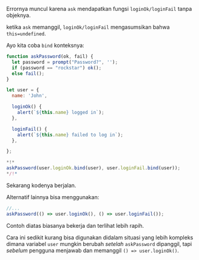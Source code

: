 
Errornya muncul karena `ask` mendapatkan fungsi `loginOk/loginFail` tanpa objeknya.

ketika `ask` memanggil, `loginOk/loginFail` mengasumsikan bahwa `this=undefined`.

Ayo kita coba `bind` konteksnya:

```js run
function askPassword(ok, fail) {
  let password = prompt("Password?", '');
  if (password == "rockstar") ok();
  else fail();
}

let user = {
  name: 'John',

  loginOk() {
    alert(`${this.name} logged in`);
  },

  loginFail() {
    alert(`${this.name} failed to log in`);
  },

};

*!*
askPassword(user.loginOk.bind(user), user.loginFail.bind(user));
*/!*
```

Sekarang kodenya berjalan.

Alternatif lainnya bisa menggunakan:
```js
//...
askPassword(() => user.loginOk(), () => user.loginFail());
```

Contoh diatas biasanya bekerja dan terlihat lebih rapih.
 
Cara  ini sedikit kurang bisa digunakan didalam situasi yang lebih kompleks dimana variabel `user` mungkin berubah *setelah* `askPassword` dipanggil, tapi *sebelum* pengguna menjawab dan memanggil `() => user.loginOk()`.
